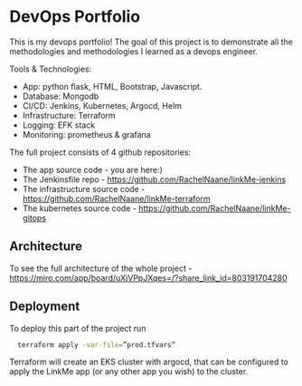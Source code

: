 # DevOps Portfolio

This is my devops portfolio!
The goal of this project is to demonstrate all the methodologies and methodologies I learned as a devops engineer.

Tools & Technologies:
* App: python flask, HTML, Bootstrap, Javascript.
* Database: Mongodb
* CI/CD: Jenkins, Kubernetes, Argocd, Helm
* Infrastructure: Terraform
* Logging: EFK stack
* Monitoring: prometheus & grafana

The full project consists of 4 github repositories:
* The app source code - you are here:)
* The Jenkinsfile repo - https://github.com/RachelNaane/linkMe-jenkins
* The infrastructure source code - https://github.com/RachelNaane/linkMe-terraform
* The kubernetes source code - https://github.com/RachelNaane/linkMe-gitops

## Architecture

To see the full architecture of the whole project - https://miro.com/app/board/uXjVPpJXqes=/?share_link_id=803191704280

## Deployment

To deploy this part of the project run

```bash
  terraform apply -var-file=”prod.tfvars”
```

Terraform will create an EKS cluster with argocd, that can be configured to apply the LinkMe app (or any other app you wish) to the cluster. 